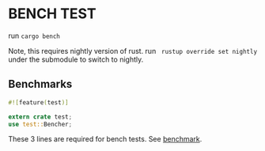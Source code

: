 # BENCH TEST

run `cargo bench`

Note, this requires nightly version of rust. 
run ` rustup override set nightly` under the submodule to switch to nightly.

## Benchmarks
```rust
#![feature(test)]

extern crate test;
use test::Bencher;
```

These 3 lines are required for bench tests. See [benchmark](https://course.rs/test/benchmark.html).
